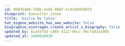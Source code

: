 ```yaml
---
id: 09935488-7d8b-41b6-888f-5c8c669568fd
blueprint: kuenstler_innen
title: 'Giulia De Canio'
hat_eigene_website_has_own_website: false
biographie_eintragen_create_artist_s_biography: false
updated_by: b1a43fd3-c865-4122-b6cc-50cfa81a1985
updated_at: 1660926939
---
```


